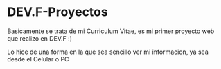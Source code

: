 # DEV.F-Proyectos
Basicamente se trata de mi Curriculum Vitae, es mi primer proyecto web que realizo en DEV.F :)

Lo hice de una forma en la que sea sencillo ver mi informacion, ya sea desde el Celular o PC 
